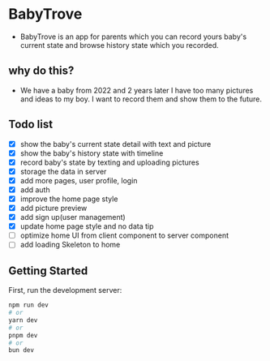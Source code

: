 # BabyTrove
- BabyTrove is an app for parents which you can record yours baby's current state and browse history state which you recorded.

## why do this?
- We have a baby from 2022 and 2 years later I have too many pictures and ideas to my boy. I want to record them and show them to the future.

## Todo list

- [x] show the baby's current state detail with text and picture 
- [x] show the baby's history state with timeline
- [x] record baby's state by texting and uploading pictures
- [x] storage the data in server
- [x] add more pages, user profile, login
- [x] add auth
- [x] improve the home page style
- [x] add picture preview
- [x] add sign up(user management)
- [x] update home page style and no data tip
- [ ] optimize home UI from client component to server component
- [ ] add loading Skeleton to home

## Getting Started

First, run the development server:

```bash
npm run dev
# or
yarn dev
# or
pnpm dev
# or
bun dev
```
